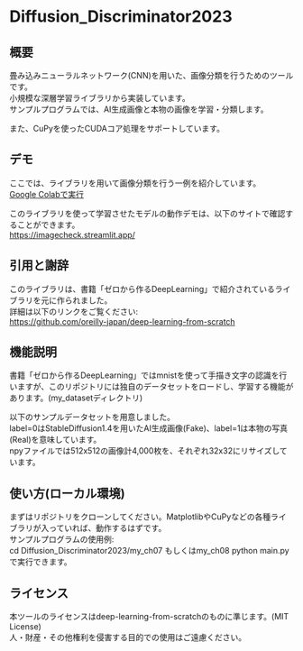 # Diffusion_Discriminator2023

## 概要
畳み込みニューラルネットワーク(CNN)を用いた、画像分類を行うためのツールです。  
小規模な深層学習ライブラリから実装しています。    
サンプルプログラムでは、AI生成画像と本物の画像を学習・分類します。  

また、CuPyを使ったCUDAコア処理をサポートしています。  

## デモ
ここでは、ライブラリを用いて画像分類を行う一例を紹介しています。  
[Google Colabで実行](https://colab.research.google.com/drive/1BcjiWriGA97ZIkXCfv7BiLF5klc7pSN0?usp=sharing)

このライブラリを使って学習させたモデルの動作デモは、以下のサイトで確認することができます。  
https://imagecheck.streamlit.app/  

## 引用と謝辞
このライブラリは、書籍「ゼロから作るDeepLearning」で紹介されているライブラリを元に作られました。  
詳細は以下のリンクをご覧ください:  
https://github.com/oreilly-japan/deep-learning-from-scratch

## 機能説明
書籍「ゼロから作るDeepLearning」ではmnistを使って手描き文字の認識を行いますが、このリポジトリには独自のデータセットをロードし、学習する機能があります。(my_datasetディレクトリ)  

以下のサンプルデータセットを用意しました。  
label=0はStableDiffusion1.4を用いたAI生成画像(Fake)、label=1は本物の写真(Real)を意味しています。  
npyファイルでは512x512の画像計4,000枚を、それぞれ32x32にリサイズしています。

## 使い方(ローカル環境)
まずはリポジトリをクローンしてください。MatplotlibやCuPyなどの各種ライブラリが入っていれば、動作するはずです。  
サンプルプログラムの使用例:  
cd Diffusion_Discriminator2023/my_ch07  もしくはmy_ch08
python main.py  
で実行できます。  


## ライセンス
本ツールのライセンスはdeep-learning-from-scratchのものに準じます。(MIT License)  
人・財産・その他権利を侵害する目的での使用はご遠慮ください。  
